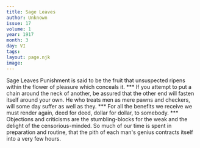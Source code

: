 ```yaml
---
title: Sage Leaves
author: Unknown
issue: 17
volume: 1
year: 1917
month: 3
day: VI
tags:
layout: page.njk
image:
---
```

Sage Leaves   Punishment is said to be the fruit that unsuspected ripens within the flower of pleasure which conceals it.   ***   If you attempt to put a chain around the   neck of another, be assured that the other end will fasten itself around your own.   He who treats men as mere pawns and checkers, will some day suffer as well as they.   ***   For all the benefits we receive we must   render again, deed for deed, dollar for dollar, to somebody.   ***   Objections and criticisms are the stumbling-blocks for the weak and the delight of the censorious-minded.    So much of our time is spent in preparation and routine, that the pith of each man's genius contracts itself into a very few hours.   





